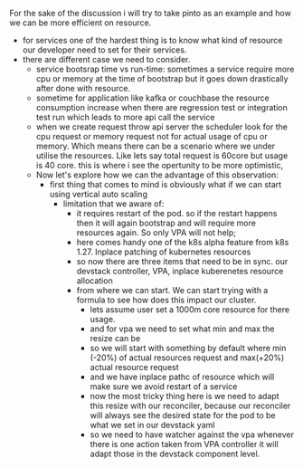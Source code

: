 For the sake of the discussion i will try to take pinto as an example and how we can be more efficient on resource.
- for services one of the hardest thing is to know what kind of resource our developer need to set for their services.
- there are different case we need to consider. 
  - service bootsrap time vs run-time: sometimes a service require more cpu or memory at the time of bootstrap but it goes down drastically after done with resource.
  - sometime for application like kafka or couchbase the resource consumption increase when there are regression test or integration test run which leads to more api call the service
  - when we create request throw api server the scheduler look for the cpu request or memory request not for actual usage of cpu or memory. Which means there can be a scenario where we under utilise the resources. Like lets say total request is 60core but usage is 40 core. this is where i see the opertunity to be more optimistic,
  - Now let's explore how we can the advantage of this observation:
    - first thing that comes to mind is obviously what if we can start using vertical auto scaling
        - limitation that we aware of:
            - it requires restart of the pod. so if the restart happens then it will again bootstrap and will require more resources again. So only VPA will not help;
            - here comes handy one of the k8s alpha feature from k8s 1.27. Inplace patching of kubernetes resources
            - so now there are three items that need to be in sync. our devstack controller, VPA, inplace kuberenetes resource allocation
            - from where we can start. We can start trying with a formula to see how does this impact our cluster. 
                - lets assume user set a 1000m core resource for there usage. 
                - and for vpa we need to set what min and max the resize can be
                - so we will start with something by default where min (-20%) of actual resources request and max(+20%) actual resource request
                - and we have inplace pathc of resource which will make sure we avoid restart of a service
                - now the most tricky thing here is we need to adapt this resize with our reconciler, because our reconciler will always see the desired state for the pod to be what we set in our devstack yaml
                - so we need to have watcher against the vpa whenever there is one action taken from VPA controller it will adapt those in the devstack component level.
